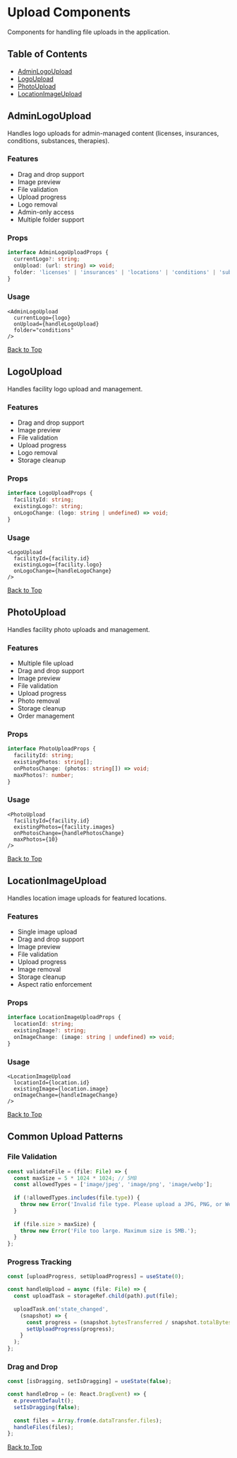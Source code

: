# Upload Components

Components for handling file uploads in the application.

## Table of Contents
- [AdminLogoUpload](#adminlogoupload)
- [LogoUpload](#logoupload)
- [PhotoUpload](#photoupload)
- [LocationImageUpload](#locationimageupload)

## AdminLogoUpload
Handles logo uploads for admin-managed content (licenses, insurances, conditions, substances, therapies).

### Features
- Drag and drop support
- Image preview
- File validation
- Upload progress
- Logo removal
- Admin-only access
- Multiple folder support

### Props
```typescript
interface AdminLogoUploadProps {
  currentLogo?: string;
  onUpload: (url: string) => void;
  folder: 'licenses' | 'insurances' | 'locations' | 'conditions' | 'substances' | 'therapies';
}
```

### Usage
```tsx
<AdminLogoUpload
  currentLogo={logo}
  onUpload={handleLogoUpload}
  folder="conditions"
/>
```

[Back to Top](#table-of-contents)

## LogoUpload
Handles facility logo upload and management.

### Features
- Drag and drop support
- Image preview
- File validation
- Upload progress
- Logo removal
- Storage cleanup

### Props
```typescript
interface LogoUploadProps {
  facilityId: string;
  existingLogo?: string;
  onLogoChange: (logo: string | undefined) => void;
}
```

### Usage
```tsx
<LogoUpload 
  facilityId={facility.id}
  existingLogo={facility.logo}
  onLogoChange={handleLogoChange}
/>
```

[Back to Top](#table-of-contents)

## PhotoUpload
Handles facility photo uploads and management.

### Features
- Multiple file upload
- Drag and drop support
- Image preview
- File validation
- Upload progress
- Photo removal
- Storage cleanup
- Order management

### Props
```typescript
interface PhotoUploadProps {
  facilityId: string;
  existingPhotos: string[];
  onPhotosChange: (photos: string[]) => void;
  maxPhotos?: number;
}
```

### Usage
```tsx
<PhotoUpload
  facilityId={facility.id}
  existingPhotos={facility.images}
  onPhotosChange={handlePhotosChange}
  maxPhotos={10}
/>
```

[Back to Top](#table-of-contents)

## LocationImageUpload
Handles location image uploads for featured locations.

### Features
- Single image upload
- Drag and drop support
- Image preview
- File validation
- Upload progress
- Image removal
- Storage cleanup
- Aspect ratio enforcement

### Props
```typescript
interface LocationImageUploadProps {
  locationId: string;
  existingImage?: string;
  onImageChange: (image: string | undefined) => void;
}
```

### Usage
```tsx
<LocationImageUpload
  locationId={location.id}
  existingImage={location.image}
  onImageChange={handleImageChange}
/>
```

[Back to Top](#table-of-contents)

## Common Upload Patterns

### File Validation
```typescript
const validateFile = (file: File) => {
  const maxSize = 5 * 1024 * 1024; // 5MB
  const allowedTypes = ['image/jpeg', 'image/png', 'image/webp'];
  
  if (!allowedTypes.includes(file.type)) {
    throw new Error('Invalid file type. Please upload a JPG, PNG, or WebP image.');
  }
  
  if (file.size > maxSize) {
    throw new Error('File too large. Maximum size is 5MB.');
  }
};
```

### Progress Tracking
```typescript
const [uploadProgress, setUploadProgress] = useState(0);

const handleUpload = async (file: File) => {
  const uploadTask = storageRef.child(path).put(file);
  
  uploadTask.on('state_changed', 
    (snapshot) => {
      const progress = (snapshot.bytesTransferred / snapshot.totalBytes) * 100;
      setUploadProgress(progress);
    }
  );
};
```

### Drag and Drop
```typescript
const [isDragging, setIsDragging] = useState(false);

const handleDrop = (e: React.DragEvent) => {
  e.preventDefault();
  setIsDragging(false);
  
  const files = Array.from(e.dataTransfer.files);
  handleFiles(files);
};
```

[Back to Top](#table-of-contents)
